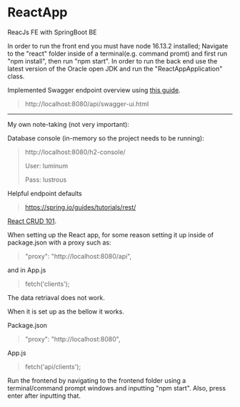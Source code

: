# ReactApp
ReacJs FE with SpringBoot BE

In order to run the front end you must have node 16.13.2 installed; Navigate to the "react" folder inside of a terminal(e.g. command promt) and first run "npm install", then run "npm start".
In order to run the back end use the latest version of the Oracle open JDK and run the "ReactAppApplication" class.

Implemented Swagger endpoint overview using [this guide](https://www.baeldung.com/spring-rest-openapi-documentation).
> http://localhost:8080/api/swagger-ui.html

___________________________________

My own note-taking (not very important):

Database console (in-memory so the project needs to be running):
> http://localhost:8080/h2-console/
> 
> User: luminum
> 
> Pass: lustrous

Helpful endpoint defaults
> https://spring.io/guides/tutorials/rest/

[React CRUD 101](https://www.baeldung.com/spring-boot-react-crud).

When setting up the React app, for some reason setting it up inside of package.json with a proxy such as:
> "proxy": "http://localhost:8080/api",
 
and in App.js
> fetch('clients');

The data retriaval does not work.

When it is set up as the bellow it works.

Package.json
> "proxy": "http://localhost:8080",

App.js
> fetch('api/clients');

Run the frontend by navigating to the frontend folder using a terminal/command prompt windows and inputting "npm start". Also, press enter after inputting that.
